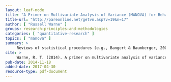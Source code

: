 ```yaml
---
layout: leaf-node
title: "A Primer on Multivariate Analysis of Variance (MANOVA) for Behavioral Scientists"
title-url: "http://pareonline.net/getvn.asp?v=19&n=17"
author: [ "Russell Warne" ]
groups: research-principles-and-methodologies
categories: [ "quantitative-research" ]
topics: [ "manova" ]
summary: >
     Reviews of statistical procedures (e.g., Bangert & Baumberger, 2005; Kieffer, Reese, & Thompson, 2001; Warne, Lazo, Ramos, & Ritter, 2012) show that one of the most common multivariate statistical methods in psychological research is multivariate analysis of variance (MANOVA). However, MANOVA and its associated procedures are often not properly understood, as demonstrated by the fact that few of the MANOVAs published in the scientific literature were accompanied by the correct post hoc procedure, descriptive discriminant analysis (DDA). The purpose of this article is to explain the theory behind and meaning of MANOVA and DDA. I also provide an example of a simple MANOVA with real mental health data from 4,384 adolescents to show how to interpret MANOVA results
cite: >
     Warne, R. T. (2014). A primer on multivariate analysis of variance (MANOVA) for behavioral scientists. Practical Assessment, Research & Evaluation, 19(17).
pub-date: 2014-11-18
added-date: 2017-04-30
resource-type: pdf-document
---
```

